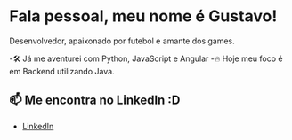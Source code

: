 # Fala pessoal, meu nome é Gustavo!
Desenvolvedor, apaixonado por futebol e amante dos games.

-🛠️ Já me aventurei com Python, JavaScript e Angular
-🔥 Hoje meu foco é em Backend utilizando Java.


## 📫 Me encontra no LinkedIn :D
- [LinkedIn](https://www.linkedin.com/in/gustavopaganucci)
